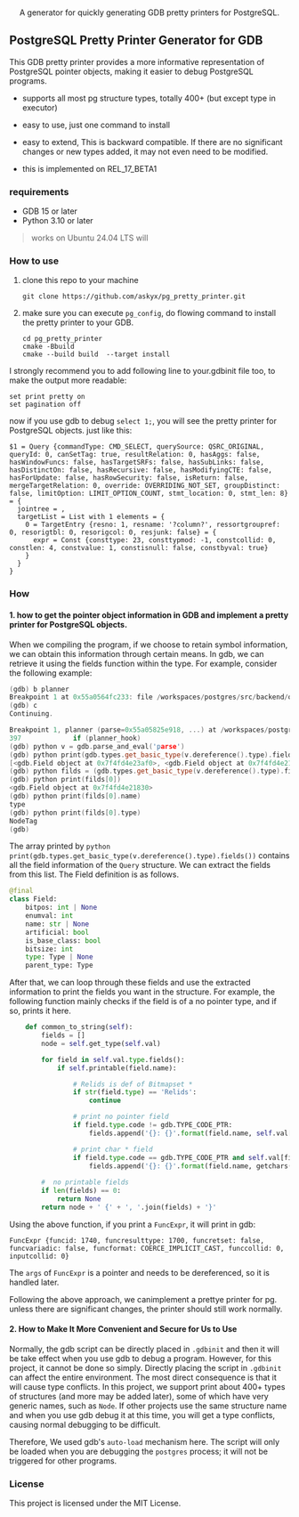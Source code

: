 <p align="center">
  <br>A generator for quickly generating GDB pretty printers for PostgreSQL.<br>
</p>

## PostgreSQL Pretty Printer Generator for GDB

This GDB pretty printer provides a more informative representation of PostgreSQL pointer objects, making it easier to debug PostgreSQL programs.

* supports all most pg structure types, totally 400+ (but except type in executor)
* easy to use, just one command to install
* easy to extend, This is backward compatible. If there are no significant changes or new types added, it may not even need to be modified.

* this is implemented on REL_17_BETA1

### requirements

* GDB 15 or later
* Python 3.10 or later

> works on Ubuntu 24.04 LTS will

### How to use


<!-- 1. clone this repo to your machine, and checkout to the target branch which you want to use. each branch corresponds to a specific PostgreSQL version or a database distributed by PostgreSQL. -->
1. clone this repo to your machine

    ```shell 
    git clone https://github.com/askyx/pg_pretty_printer.git
    ```

2. make sure you can execute `pg_config`, do flowing command to install the pretty printer to your GDB.

    ```shell
    cd pg_pretty_printer
    cmake -Bbuild
    cmake --build build  --target install
    ```

I strongly recommend you to add following line to your.gdbinit file too, to make the output more readable:

```shell
set print pretty on
set pagination off
```

now if you use gdb to debug ``select 1;``, you will see the pretty printer for PostgreSQL objects. just like this:

```shell
$1 = Query {commandType: CMD_SELECT, querySource: QSRC_ORIGINAL, queryId: 0, canSetTag: true, resultRelation: 0, hasAggs: false, hasWindowFuncs: false, hasTargetSRFs: false, hasSubLinks: false, hasDistinctOn: false, hasRecursive: false, hasModifyingCTE: false, hasForUpdate: false, hasRowSecurity: false, isReturn: false, mergeTargetRelation: 0, override: OVERRIDING_NOT_SET, groupDistinct: false, limitOption: LIMIT_OPTION_COUNT, stmt_location: 0, stmt_len: 8} = {
  jointree = ,
  targetList = List with 1 elements = {
    0 = TargetEntry {resno: 1, resname: '?column?', ressortgroupref: 0, resorigtbl: 0, resorigcol: 0, resjunk: false} = {
      expr = Const {consttype: 23, consttypmod: -1, constcollid: 0, constlen: 4, constvalue: 1, constisnull: false, constbyval: true}
    }
  }
}
```

### How

#### 1. how to get the pointer object information in GDB and implement a pretty printer for PostgreSQL objects.

When we compiling the program, if we choose to retain symbol information, we can obtain this information through certain means. In gdb, we can retrieve it using the fields function within the type. For example, consider the following example:


```c++
(gdb) b planner
Breakpoint 1 at 0x55a0564fc233: file /workspaces/postgres/src/backend/optimizer/plan/planner.c, line 397.
(gdb) c
Continuing.

Breakpoint 1, planner (parse=0x55a05825e918, ...) at /workspaces/postgres/src/backend/optimizer/plan/planner.c:397
397             if (planner_hook)
(gdb) python v = gdb.parse_and_eval('parse')
(gdb) python print(gdb.types.get_basic_type(v.dereference().type).fields())
[<gdb.Field object at 0x7f4fd4e23af0>, <gdb.Field object at 0x7f4fd4e217d0>, <gdb.Field object at 0x7f4fd4c1edd0>, <gdb.Field object at 0x7f4fd4c1edb0>, <gdb.Field object at 0x7f4fd4c1edf0>, <gdb.Field object at 0x7f4fd4c1ee10>, <gdb.Field object at 0x7f4fd4c1ee30>, <gdb.Field object at 0x7f4fd4c1ee70>, <gdb.Field object at 0x7f4fd4c1eeb0>, <gdb.Field object at 0x7f4fd4c1eef0>, <gdb.Field object at 0x7f4fd4c1ef30>, <gdb.Field object at 0x7f4fd4c1ef70>, <gdb.Field object at 0x7f4fd4c1efb0>, <gdb.Field object at 0x7f4fd4c1eff0>, <gdb.Field object at 0x7f4fd4c1f030>, <gdb.Field object at 0x7f4fd4c1f070>, <gdb.Field object at 0x7f4fd4c1f0b0>, <gdb.Field object at 0x7f4fd4c1f0f0>, <gdb.Field object at 0x7f4fd4c1f130>, <gdb.Field object at 0x7f4fd4c1f170>, <gdb.Field object at 0x7f4fd4c1f1b0>, <gdb.Field object at 0x7f4fd4c1f1f0>, <gdb.Field object at 0x7f4fd4c1f230>, <gdb.Field object at 0x7f4fd4c1f270>, <gdb.Field object at 0x7f4fd4c1f2b0>, <gdb.Field object at 0x7f4fd4c1f2f0>, <gdb.Field object at 0x7f4fd4c1f330>, <gdb.Field object at 0x7f4fd4c1f370>, <gdb.Field object at 0x7f4fd4c1f3b0>, <gdb.Field object at 0x7f4fd4c1f3f0>, <gdb.Field object at 0x7f4fd4c1f430>, <gdb.Field object at 0x7f4fd4c1f470>, <gdb.Field object at 0x7f4fd4c1f4b0>, <gdb.Field object at 0x7f4fd4c1f4f0>, <gdb.Field object at 0x7f4fd4c1f530>, <gdb.Field object at 0x7f4fd4c1f570>, <gdb.Field object at 0x7f4fd4c1f5b0>, <gdb.Field object at 0x7f4fd4c1f5f0>, <gdb.Field object at 0x7f4fd4c1f630>, <gdb.Field object at 0x7f4fd4c1f670>, <gdb.Field object at 0x7f4fd4c1f6b0>, <gdb.Field object at 0x7f4fd4c1f6f0>, <gdb.Field object at 0x7f4fd4c1f730>, <gdb.Field object at 0x7f4fd4c1f770>]
(gdb) python filds = (gdb.types.get_basic_type(v.dereference().type).fields())
(gdb) python print(filds[0])
<gdb.Field object at 0x7f4fd4e21830>
(gdb) python print(filds[0].name)
type
(gdb) python print(filds[0].type)
NodeTag
(gdb)
```

The array printed by `python print(gdb.types.get_basic_type(v.dereference().type).fields())` contains all the field information of the `Query` structure. We can extract the fields from this list. The Field definition is as follows. 

```python
@final
class Field:
    bitpos: int | None
    enumval: int
    name: str | None
    artificial: bool
    is_base_class: bool
    bitsize: int
    type: Type | None
    parent_type: Type
```

After that, we can loop through these fields and use the extracted information to print the fields you want in the structure. For example, the following function mainly checks if the field is of a no pointer type, and if so, prints it here.

```python
    def common_to_string(self):
        fields = []
        node = self.get_type(self.val)

        for field in self.val.type.fields():
            if self.printable(field.name):

                # Relids is def of Bitmapset *
                if str(field.type) == 'Relids':
                    continue

                # print no pointer field
                if field.type.code != gdb.TYPE_CODE_PTR:
                    fields.append('{}: {}'.format(field.name, self.val[field.name]))

                # print char * field
                if field.type.code == gdb.TYPE_CODE_PTR and self.val[field.name] != 0 and str(field.type) == 'char *':
                    fields.append('{}: {}'.format(field.name, getchars(self.val[field.name])))
        
        #  no printable fields
        if len(fields) == 0:
            return None
        return node + ' {' + ', '.join(fields) + '}'
```

Using the above function, if you print a `FuncExpr`, it will print in gdb:
```
FuncExpr {funcid: 1740, funcresulttype: 1700, funcretset: false, funcvariadic: false, funcformat: COERCE_IMPLICIT_CAST, funccollid: 0, inputcollid: 0}
```

The `args` of `FuncExpr` is a pointer and needs to be dereferenced, so it is handled later.

Following the above approach, we canimplement a prettye printer for pg. unless there are significant changes, the printer should still work normally.


#### 2. How to Make It More Convenient and Secure for Us to Use

Normally, the gdb script can be directly placed in `.gdbinit` and then it will be take effect when you use gdb to debug a program. However, for this project, it cannot be done so simply. Directly placing the script in `.gdbinit` can affect the entire environment. The most direct consequence is that it will cause type conflicts. In this project, we support print about 400+ types of structures (and more may be added later), some of which have very generic names, such as `Node`. If other projects use the same structure name and when you use gdb debug it at this time, you will get a type conflicts, causing normal debugging to be difficult.

Therefore, We used gdb's `auto-load` mechanism here. The script will only be loaded when you are debugging the `postgres` process; it will not be triggered for other programs.

### License

This project is licensed under the MIT License.

